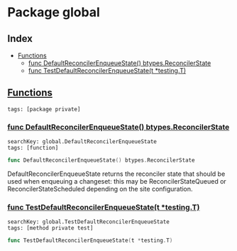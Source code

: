 # Package global

## Index

* [Functions](#func)
    * [func DefaultReconcilerEnqueueState() btypes.ReconcilerState](#DefaultReconcilerEnqueueState)
    * [func TestDefaultReconcilerEnqueueState(t *testing.T)](#TestDefaultReconcilerEnqueueState)


## <a id="func" href="#func">Functions</a>

```
tags: [package private]
```

### <a id="DefaultReconcilerEnqueueState" href="#DefaultReconcilerEnqueueState">func DefaultReconcilerEnqueueState() btypes.ReconcilerState</a>

```
searchKey: global.DefaultReconcilerEnqueueState
tags: [function]
```

```Go
func DefaultReconcilerEnqueueState() btypes.ReconcilerState
```

DefaultReconcilerEnqueueState returns the reconciler state that should be used when enqueuing a changeset: this may be ReconcilerStateQueued or ReconcilerStateScheduled depending on the site configuration. 

### <a id="TestDefaultReconcilerEnqueueState" href="#TestDefaultReconcilerEnqueueState">func TestDefaultReconcilerEnqueueState(t *testing.T)</a>

```
searchKey: global.TestDefaultReconcilerEnqueueState
tags: [method private test]
```

```Go
func TestDefaultReconcilerEnqueueState(t *testing.T)
```


